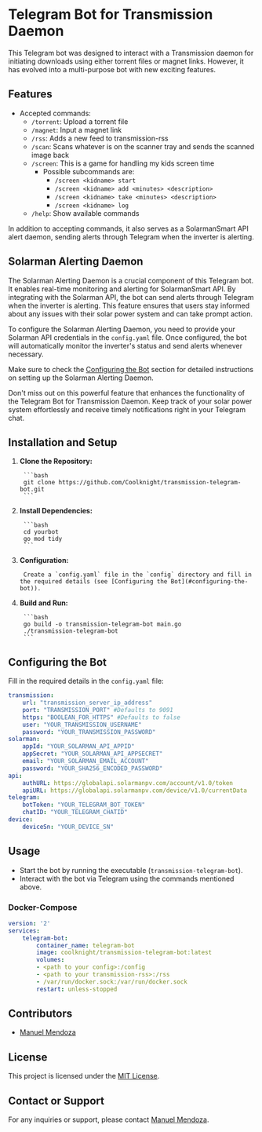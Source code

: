 # Telegram Bot for Transmission Daemon

This Telegram bot was designed to interact with a Transmission daemon for initiating downloads using either torrent files or magnet links. However, it has evolved into a multi-purpose bot with new exciting features.

## Features

- Accepted commands:
  - `/torrent`: Upload a torrent file
  - `/magnet`: Input a magnet link
  - `/rss`: Adds a new feed to transmission-rss
  - `/scan`: Scans whatever is on the scanner tray and sends the scanned image back
  - `/screen`: This is a game for handling my kids screen time
    - Possible subcommands are:
	  -  `/screen <kidname> start`
	  -  `/screen <kidname> add <minutes> <description>`
	  -  `/screen <kidname> take <minutes> <description>`
	  -  `/screen <kidname> log`
  - `/help`: Show available commands

In addition to accepting commands, it also serves as a SolarmanSmart API alert daemon, sending alerts through Telegram when the inverter is alerting.

## Solarman Alerting Daemon
The Solarman Alerting Daemon is a crucial component of this Telegram bot. It enables real-time monitoring and alerting for SolarmanSmart API. By integrating with the Solarman API, the bot can send alerts through Telegram when the inverter is alerting. This feature ensures that users stay informed about any issues with their solar power system and can take prompt action.

To configure the Solarman Alerting Daemon, you need to provide your Solarman API credentials in the `config.yaml` file. Once configured, the bot will automatically monitor the inverter's status and send alerts whenever necessary.

Make sure to check the [Configuring the Bot](#configuring-the-bot) section for detailed instructions on setting up the Solarman Alerting Daemon.

Don't miss out on this powerful feature that enhances the functionality of the Telegram Bot for Transmission Daemon. Keep track of your solar power system effortlessly and receive timely notifications right in your Telegram chat.

## Installation and Setup

1. **Clone the Repository:**

        ```bash
        git clone https://github.com/Coolknight/transmission-telegram-bot.git
        ```

2. **Install Dependencies:**

        ```bash
        cd yourbot
        go mod tidy
        ```

3. **Configuration:**

        Create a `config.yaml` file in the `config` directory and fill in the required details (see [Configuring the Bot](#configuring-the-bot)).

4. **Build and Run:**

        ```bash
        go build -o transmission-telegram-bot main.go
        ./transmission-telegram-bot
        ```

## Configuring the Bot

Fill in the required details in the `config.yaml` file:

```yaml
transmission:
    url: "transmission_server_ip_address"
    port: "TRANSMISSION_PORT" #Defaults to 9091
    https: "BOOLEAN_FOR_HTTPS" #Defaults to false
    user: "YOUR_TRANSMISSION_USERNAME"
    password: "YOUR_TRANSMISSION_PASSWORD"
solarman:
    appId: "YOUR_SOLARMAN_API_APPID"
    appSecret: "YOUR_SOLARMAN_API_APPSECRET"
    email: "YOUR_SOLARMAN_EMAIL_ACCOUNT"
    password: "YOUR_SHA256_ENCODED_PASSWORD"
api:
    authURL: https://globalapi.solarmanpv.com/account/v1.0/token
    apiURL: https://globalapi.solarmanpv.com/device/v1.0/currentData
telegram:
    botToken: "YOUR_TELEGRAM_BOT_TOKEN"
    chatID: "YOUR_TELEGRAM_CHATID"
device:
    deviceSn: "YOUR_DEVICE_SN"
```

## Usage

- Start the bot by running the executable (`transmission-telegram-bot`).
- Interact with the bot via Telegram using the commands mentioned above.

### Docker-Compose

```yaml
version: '2'
services:
    telegram-bot:
        container_name: telegram-bot
        image: coolknight/transmission-telegram-bot:latest
        volumes:
        - <path to your config>:/config
        - <path to your transmission-rss>:/rss
        - /var/run/docker.sock:/var/run/docker.sock
        restart: unless-stopped
```

## Contributors

- [Manuel Mendoza](https://github.com/Coolknight)

## License

This project is licensed under the [MIT License](LICENSE).

## Contact or Support

For any inquiries or support, please contact [Manuel Mendoza](mailto:manumb@gmail.com).
